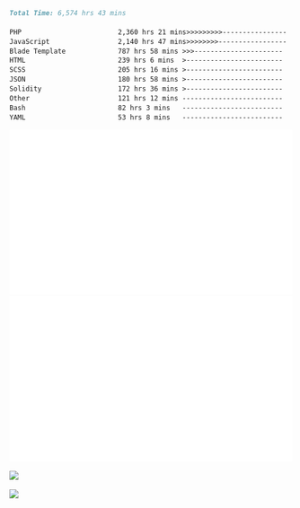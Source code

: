 <!--START_SECTION:waka-->

```markdown
Total Time: 6,574 hrs 43 mins

PHP                        2,360 hrs 21 mins>>>>>>>>>----------------   35.25 %
JavaScript                 2,140 hrs 47 mins>>>>>>>>-----------------   31.97 %
Blade Template             787 hrs 58 mins >>>----------------------   11.77 %
HTML                       239 hrs 6 mins  >------------------------   03.57 %
SCSS                       205 hrs 16 mins >------------------------   03.07 %
JSON                       180 hrs 58 mins >------------------------   02.70 %
Solidity                   172 hrs 36 mins >------------------------   02.58 %
Other                      121 hrs 12 mins -------------------------   01.81 %
Bash                       82 hrs 3 mins   -------------------------   01.23 %
YAML                       53 hrs 8 mins   -------------------------   00.79 %
```

<!--END_SECTION:waka-->

![](https://raw.githubusercontent.com/DrMaxis/github-stats-transparent/output/generated/overview.svg)
![](https://raw.githubusercontent.com/DrMaxis/github-stats-transparent/output/generated/languages.svg)

![](https://git-readme-stats-drmaxis-projects.vercel.app/api?username=drmaxis&show_icons=true&theme=outrun&count_private=true&show=reviews,discussions_started,discussions_answered,prs_merged,prs_merged_percentage&custom_title=2024%20Github%20Rank)
 
<a href="https://count.getloli.com/"><img src="https://count.getloli.com/get/@:maxis-the-alchemist?theme=rule34"></a>
<!-- https://count.getloli.com/get/@alchemist?theme=rule34 -->
<br>
